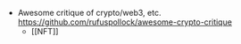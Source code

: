 - Awesome critique of crypto/web3, etc.  https://github.com/rufuspollock/awesome-crypto-critique
	- [[NFT]]